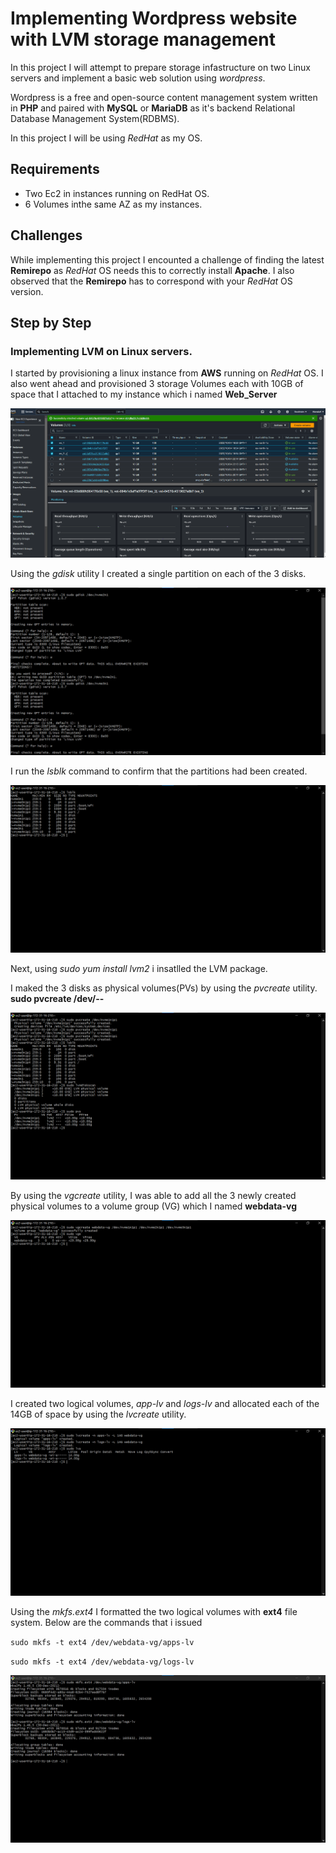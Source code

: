 # Implementing Wordpress website with LVM storage management #

In this project I will attempt to prepare storage infastructure on two Linux servers and implement a basic web solution using *wordpress*.

Wordpress is a free and open-source content management system written in **PHP** and paired with **MySQL** or **MariaDB** as it's backend Relational Database Management System(RDBMS).

In this project I will be using *RedHat* as my OS.

## Requirements ##

- Two  Ec2 in instances running on RedHat OS.
- 6 Volumes inthe same AZ as my instances.

## Challenges ##

While implementing this project I encounted a challenge of finding the latest **Remirepo** as *RedHat* OS needs this to correctly install **Apache**. I also observed that the **Remirepo** has to correspond with your *RedHat* OS version.

## Step by Step
### Implementing LVM on Linux servers. ##

I started by provisioning a linux instance from **AWS** running on *RedHat* OS. I also went ahead and provisioned  3 storage Volumes each with 10GB of space that I attached to my instance which i named **Web_Server**

![Alt text](<Images/provisioned 3vols and attached them to wbserver.png>)

Using the *gdisk* utility I created a single partition on each of the 3 disks.


![Alt text](<Images/created single partition on all 3 vols.png>)


I run the *lsblk* command to confirm that the partitions had been created.

![sudo gdisk /dev/name of your disk][def]




[def]: <Images/confirmation of partitions.png>


Next, using *sudo yum install lvm2* i insatlled the LVM package. 

I maked the 3 disks as physical volumes(PVs) by using the *pvcreate* utility. **sudo pvcreate /dev/--**

![Alt text](<Images/PVs created.png>)


By using the *vgcreate* utility, I was able to add all the 3 newly created physical volumes to a volume group (VG) which I named **webdata-vg**

![Alt text](<Images/Vg-webdata created.png>)


I created two logical volumes, *app-lv* and *logs-lv* and allocated each of the 14GB of space by using the *lvcreate* utility.

![Alt text](<Images/logical volumes created.png>)

Using the *mkfs.ext4* I formatted the two logical volumes with **ext4** file system. Below are the commands that i issued

`sudo mkfs -t ext4 /dev/webdata-vg/apps-lv`

`sudo mkfs -t ext4 /dev/webdata-vg/logs-lv`

![Alt text](<Images/formated logical volumes.png>)





